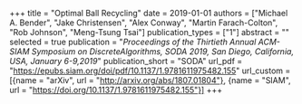 +++
title = "Optimal Ball Recycling"
date = 2019-01-01
authors = ["Michael A. Bender", "Jake Christensen", "Alex Conway", "Martin Farach-Colton", "Rob Johnson", "Meng-Tsung Tsai"]
publication_types = ["1"]
abstract = ""
selected = true
publication = "*Proceedings of the Thirtieth Annual ACM-SIAM Symposium on DiscreteAlgorithms, SODA 2019, San Diego, California, USA, January 6-9,2019*"
publication_short = "SODA"
url_pdf = "https://epubs.siam.org/doi/pdf/10.1137/1.9781611975482.155"
url_custom = [{name = "arXiv", url = "http://arxiv.org/abs/1807.01804"}, {name = "SIAM", url = "https://doi.org/10.1137/1.9781611975482.155"}]
+++

